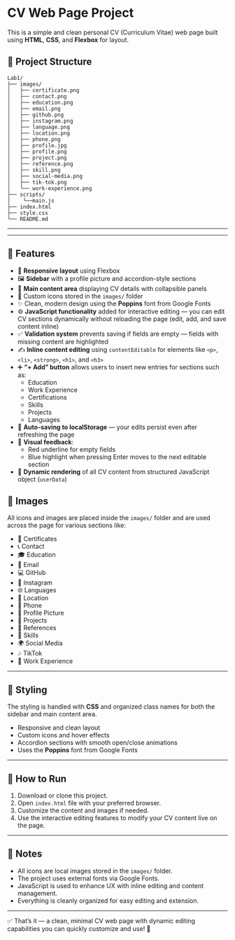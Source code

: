 # CV Web Page Project

This is a simple and clean personal CV (Curriculum Vitae) web page built using **HTML**, **CSS**, and **Flexbox** for layout.

## 📁 Project Structure

```
Lab1/
├── images/
│   ├── certificate.png
│   ├── contact.png
│   ├── education.png
│   ├── email.png
│   ├── github.png
│   ├── instagram.png
│   ├── language.png
│   ├── location.png
│   ├── phone.png
│   ├── profile.jpg
│   ├── profile.png
│   ├── project.png
│   ├── reference.png
│   ├── skill.png
│   ├── social-media.png
│   ├── tik-tok.png
│   └── work-experience.png
├── scripts/
│    └──main.js  
├── index.html
├── style.css
└── README.md
```

---
---

## 🎨 Features

- 📱 **Responsive layout** using Flexbox  
- 🖼️ **Sidebar** with a profile picture and accordion-style sections  
- 📝 **Main content area** displaying CV details with collapsible panels  
- 🎨 Custom icons stored in the `images/` folder  
- ✨ Clean, modern design using the **Poppins** font from Google Fonts  
- ⚙️ **JavaScript functionality** added for interactive editing — you can edit CV sections dynamically without reloading the page (edit, add, and save content inline)  
- ✅ **Validation system** prevents saving if fields are empty — fields with missing content are highlighted  
- ✍️ **Inline content editing** using `contentEditable` for elements like `<p>`, `<li>`, `<strong>`, `<h1>`, and `<h3>`  
- ➕ **“+ Add” button** allows users to insert new entries for sections such as:
  - Education  
  - Work Experience  
  - Certifications  
  - Skills  
  - Projects  
  - Languages  
- 💾 **Auto-saving to localStorage** — your edits persist even after refreshing the page  
- 🚦 **Visual feedback**:
  - Red underline for empty fields  
  - Blue highlight when pressing Enter moves to the next editable section  
- 📂 **Dynamic rendering** of all CV content from structured JavaScript object (`userData`)


## 📸 Images

All icons and images are placed inside the `images/` folder and are used across the page for various sections like:

- 📜 Certificates  
- 📞 Contact  
- 🎓 Education  
- 📧 Email  
- 💻 GitHub  
- 📸 Instagram  
- 🌐 Languages  
- 📍 Location  
- 📱 Phone  
- 👤 Profile Picture  
- 📁 Projects  
- 📑 References  
- 💪 Skills  
- 🌍 Social Media  
- 🎶 TikTok  
- 💼 Work Experience  

---

## 🎨 Styling

The styling is handled with **CSS** and organized class names for both the sidebar and main content area.

- Responsive and clean layout  
- Custom icons and hover effects  
- Accordion sections with smooth open/close animations  
- Uses the **Poppins** font from Google Fonts  

---

## 🚀 How to Run

1. Download or clone this project.  
2. Open `index.html` file with your preferred browser.  
3. Customize the content and images if needed.  
4. Use the interactive editing features to modify your CV content live on the page.  

---

## 📌 Notes

- All icons are local images stored in the `images/` folder.  
- The project uses external fonts via Google Fonts.  
- JavaScript is used to enhance UX with inline editing and content management.  
- Everything is cleanly organized for easy editing and extension.  

---

✅ That’s it — a clean, minimal CV web page with dynamic editing capabilities you can quickly customize and use! 🎉
